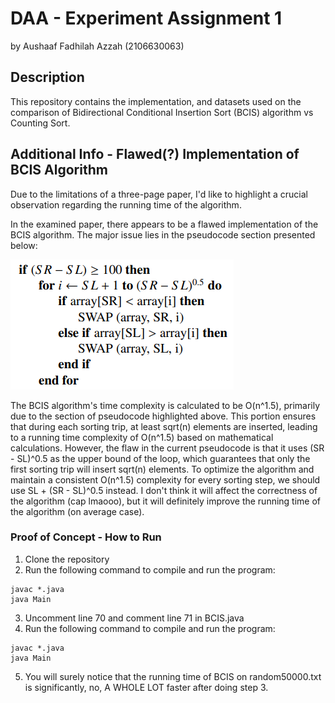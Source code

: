 # DAA - Experiment Assignment 1
by Aushaaf Fadhilah Azzah (2106630063)

## Description
This repository contains the implementation, and datasets used on the comparison of Bidirectional Conditional Insertion Sort (BCIS) algorithm vs Counting Sort.

## Additional Info - Flawed(?) Implementation of BCIS Algorithm
Due to the limitations of a three-page paper, I'd like to highlight a crucial observation regarding the running time of the algorithm.

In the examined paper, there appears to be a flawed implementation of the BCIS algorithm. The major issue lies in the pseudocode section presented below:

![Problematic BCIS Section](assets/image.png)

The BCIS algorithm's time complexity is calculated to be O(n^1.5), primarily due to the section of pseudocode highlighted above. This portion ensures that during each sorting trip, at least sqrt(n) elements are inserted, leading to a running time complexity of O(n^1.5) based on mathematical calculations. However, the flaw in the current pseudocode is that it uses (SR - SL)^0.5 as the upper bound of the loop, which guarantees that only the first sorting trip will insert sqrt(n) elements. To optimize the algorithm and maintain a consistent O(n^1.5) complexity for every sorting step, we should use SL + (SR - SL)^0.5 instead. I don't think it will affect the correctness of the algorithm (cap lmaooo), but it will definitely improve the running time of the algorithm (on average case).

### Proof of Concept - How to Run
1. Clone the repository
2. Run the following command to compile and run the program:
```
javac *.java
java Main
```
3. Uncomment line 70 and comment line 71 in BCIS.java 
4. Run the following command to compile and run the program:
```
javac *.java
java Main
```
5. You will surely notice that the running time of BCIS on random50000.txt is significantly, no, A WHOLE LOT faster after doing step 3.
